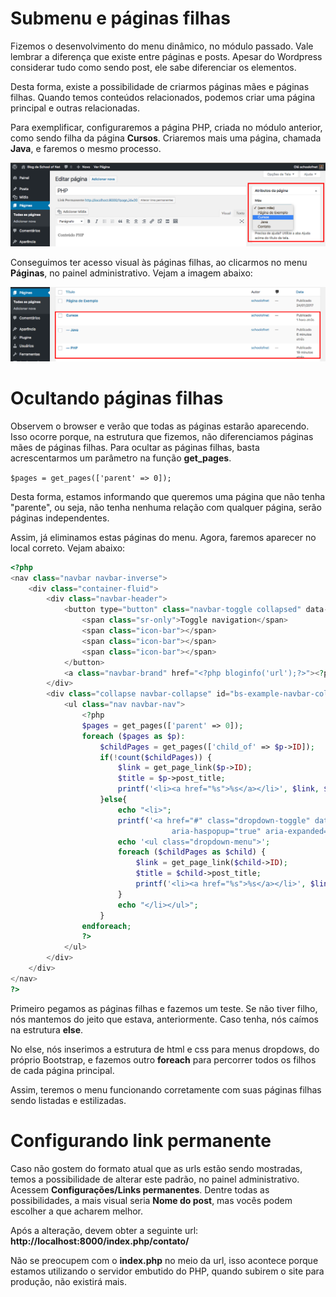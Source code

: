 # Submenu e páginas filhas

Fizemos o desenvolvimento do menu dinâmico, no módulo passado. Vale lembrar a diferença que existe entre páginas e posts. Apesar do Wordpress considerar tudo como sendo post, ele sabe diferenciar os elementos.

Desta forma, existe a possibilidade de criarmos páginas mães e páginas filhas. Quando temos conteúdos relacionados, podemos criar uma página principal e outras relacionadas.

Para exemplificar, configuraremos a página PHP, criada no módulo anterior, como sendo filha da página **Cursos**. Criaremos mais uma página, chamada **Java**, e faremos o mesmo processo.

![wp_page_child](./images/wp_page_child.png "wp_page_child")

Conseguimos ter acesso visual às páginas filhas, ao clicarmos no menu **Páginas**, no painel administrativo. Vejam a imagem abaixo:

![wp_page_child_list](./images/wp_page_child_list.png "wp_page_child_list")

# Ocultando páginas filhas

Observem o browser e verão que todas as páginas estarão aparecendo. Isso ocorre porque, na estrutura que fizemos, não diferenciamos páginas mães de páginas filhas. Para ocultar as páginas filhas, basta acrescentarmos um parâmetro na função **get_pages**.

`$pages = get_pages(['parent' => 0]);`

Desta forma, estamos informando que queremos uma página que não tenha "parente", ou seja, não tenha nenhuma relação com qualquer página, serão páginas independentes.

Assim, já eliminamos estas páginas do menu. Agora, faremos aparecer no local correto. Vejam abaixo:

```php
<?php
<nav class="navbar navbar-inverse">
    <div class="container-fluid">
        <div class="navbar-header">
            <button type="button" class="navbar-toggle collapsed" data-toggle="collapse" data-target="#bs-example-navbar-collapse-1" aria-expanded="false">
                <span class="sr-only">Toggle navigation</span>
                <span class="icon-bar"></span>
                <span class="icon-bar"></span>
                <span class="icon-bar"></span>
            </button>
            <a class="navbar-brand" href="<?php bloginfo('url');?>"><?php bloginfo('name');?></a>
        </div>
        <div class="collapse navbar-collapse" id="bs-example-navbar-collapse-1">
            <ul class="nav navbar-nav">
                <?php
                $pages = get_pages(['parent' => 0]);
                foreach ($pages as $p):
                    $childPages = get_pages(['child_of' => $p->ID]);
                    if(!count($childPages)) {
                        $link = get_page_link($p->ID);
                        $title = $p->post_title;
                        printf('<li><a href="%s">%s</a></li>', $link, $title);
                    }else{
                        echo "<li>";
                        printf('<a href="#" class="dropdown-toggle" data-toggle="dropdown" role="button"
                                    aria-haspopup="true" aria-expanded="false">%s<span class="caret"></span></a>',$p->post_title);
                        echo '<ul class="dropdown-menu">';
                        foreach ($childPages as $child) {
                            $link = get_page_link($child->ID);
                            $title = $child->post_title;
                            printf('<li><a href="%s">%s</a></li>', $link, $title);
                        }
                        echo "</li></ul>";
                    }
                endforeach;
                ?>
            </ul>
        </div>
    </div>
</nav>
?>
```

Primeiro pegamos as páginas filhas e fazemos um teste. Se não tiver filho, nós mantemos do jeito que estava, anteriormente. Caso tenha, nós caímos na estrutura **else**.

No else, nós inserimos a estrutura de html e css para menus dropdows, do próprio Bootstrap, e fazemos outro **foreach** para percorrer todos os filhos de cada página principal.

Assim, teremos o menu funcionando corretamente com suas páginas filhas sendo listadas e estilizadas.

# Configurando link permanente

Caso não gostem do formato atual que as urls estão sendo mostradas, temos a possibilidade de alterar este padrão, no painel administrativo. Acessem **Configurações/Links permanentes**. Dentre todas as possibilidades, a mais visual seria **Nome do post**, mas vocês podem escolher a que acharem melhor.

Após a alteração, devem obter a seguinte url: **http://localhost:8000/index.php/contato/**

Não se preocupem com o **index.php** no meio da url, isso acontece porque estamos utilizando o servidor embutido do PHP, quando subirem o site para produção, não existirá mais.